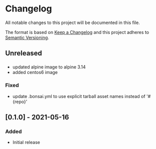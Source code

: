 # Changelog
All notable changes to this project will be documented in this file.

The format is based on [Keep a Changelog](http://keepachangelog.com/en/1.0.0/)
and this project adheres to [Semantic
Versioning](http://semver.org/spec/v2.0.0.html).

## Unreleased

### 
- updated alpine image to alpine 3.14
- added centos6 image

### Fixed
- update .bonsai.yml to use explicit tarball asset names instead of '#{repo}'

## [0.1.0] - 2021-05-16

### Added
- Initial release
